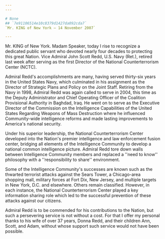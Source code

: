 ```yaml
---
---

# None
## `7e91106514e10c8379d1427da092cda7`
`Mr. KING of New York — 14 November 2007`

---
```



Mr. KING of New York. Madam Speaker, today I rise to recognize a 
dedicated public servant who devoted nearly four decades to protecting 
this great Nation. Vice Admiral John Scott Redd, U.S. Navy (Ret.), 
retired last week after serving as the first Director of the National 
Counterterrorism Center (NCTC).

Admiral Redd's accomplishments are many, having served thirty-six 
years in the United States Navy, which culminated in his assignment as 
the Director of Strategic Plans and Policy on the Joint Staff. Retiring 
from the Navy in 1998, Admiral Redd was again called to serve in 2004, 
this time as the Deputy Administrator and Chief Operating Officer of 
the Coalition Provisional Authority in Baghdad, Iraq. He went on to 
serve as the Executive Director of the Commission on the Intelligence 
Capabilities of the United States Regarding Weapons of Mass Destruction 
where he influenced Community-wide intelligence reforms and made 
lasting improvements to America's national security.

Under his superior leadership, the National Counterterrorism Center 
developed into the Nation's premier intelligence and law enforcement 
fusion center, bridging all elements of the Intelligence Community to 
develop a national common intelligence picture. Admiral Redd tore down 
walls between Intelligence Community members and replaced a ''need to 
know'' philosophy with a ''responsibility to share'' environment.

Some of the Intelligence Community's successes are known such as the 
thwarted terrorist attacks against the Sears Tower, a Chicago-area 
shopping mall, military forces at Fort Dix, New Jersey, and multiple 
targets in New York, D.C. and elsewhere. Others remain classified. 
However, in each instance, the National Counterterrorism Center played 
a key information sharing role which led to the successful prevention 
of these attacks against our citizens.

Admiral Redd is to be commended for his contributions to the Nation, 
but such a persevering service is not without a cost. For that I offer 
my personal thanks to his wife of over 37 years, Donna Redd, and their 
children Ann, Scott, and Adam, without whose support such service would 
not have been possible.
